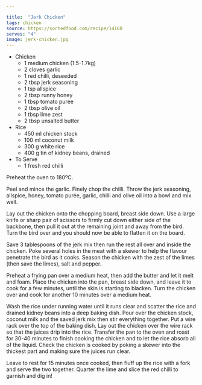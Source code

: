 ```yaml
---

title:  "Jerk Chicken"
tags: chicken
source: https://sortedfood.com/recipe/14160
serves: "4"
image: jerk-chicken.jpg
---
```

* Chicken
  * 1 medium chicken (1.5-1.7kg)
  * 2 cloves garlic
  * 1 red chilli, deseeded
  * 2 tbsp jerk seasoning
  * 1 tsp allspice
  * 2 tbsp runny honey
  * 1 tbsp tomato puree
  * 2 tbsp olive oil
  * 1 tbsp lime zest
  * 2 tbsp unsalted butter
* Rice
  * 450 ml chicken stock
  * 100 ml coconut milk
  * 300 g white rice
  * 400 g tin of kidney beans, drained
* To Serve
  * 1 fresh red chilli

Preheat the oven to 180ºC.

Peel and mince the garlic. Finely chop the chilli. Throw the jerk seasoning,
allspice, honey, tomato purée, garlic, chilli and olive oil into a bowl and mix well.

Lay out the chicken onto the chopping board, breast side down. Use a large
knife or sharp pair of scissors to firmly cut down either side of the backbone,
then pull it out at the remaining joint and away from the bird. Turn the bird over
and you should now be able to flatten it on the board.

Save 3 tablespoons of the jerk mix then run the rest all over and inside the
chicken. Poke several holes in the meat with a skewer to help the flavour
penetrate the bird as it cooks. Season the chicken with the zest of the limes
(then save the limes), salt and pepper.

Preheat a frying pan over a medium heat, then add the butter and let it melt and
foam. Place the chicken into the pan, breast side down, and leave it to cook for
a few minutes, until the skin is starting to blacken. Turn the chicken over and
cook for another 10 minutes over a medium heat.

Wash the rice under running water until it runs clear and scatter the rice and
drained kidney beans into a deep baking dish. Pour over the chicken stock,
coconut milk and the saved jerk mix then stir everything together. Put a wire rack
over the top of the baking dish. Lay out the chicken over the wire rack so that
the juices drip into the rice. Transfer the pan to the oven and roast for 30-40
minutes to finish cooking the chicken and to let the rice absorb all of the liquid.
Check the chicken is cooked by poking a skewer into the thickest part and
making sure the juices run clear.

Leave to rest for 15 minutes once cooked, then fluff up the rice with a fork and
serve the two together. Quarter the lime and slice the red chilli to garnish and dig
in!
